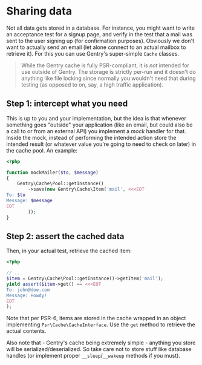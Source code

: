# Sharing data
Not all data gets stored in a database. For instance, you might want to write an
acceptance test for a signup page, and verify in the test that a mail was sent
to the user signing up (for confirmation purposes). Obviously we don't want to
actually send an email (let alone connect to an actual mailbox to retrieve it).
For this you can use Gentry's super-simple `Cache` classes.

> While the Gentry cache is fully PSR-compliant, it is _not_ intended for use
> outside of Gentry. The storage is strictly per-run and it doesn't do anything
> like file locking since normally you wouldn't need that during testing (as
> opposed to on, say, a high traffic application).

## Step 1: intercept what you need
This is up to you and your implementation, but the idea is that whenever
something goes "outside" your application (like an email, but could also be a
call to or from an external API) you implement a _mock_ handler for that. Inside
the mock, instead of performing the intended action store the intended result
(or whatever value you're going to need to check on later) in the cache pool.
An example:

```php
<?php

function mockMailer($to, $message)
{
    Gentry\Cache\Pool::getInstance()
        ->save(new Gentry\Cache\Item('mail', <<<EOT
To: $to
Message: $message
EOT
        ));
}
```

## Step 2: assert the cached data
Then, in your actual test, retrieve the cached item:

```php
<?php

// ...
$item = Gentry\Cache\Pool::getInstance()->getItem('mail');
yield assert($item->get() == <<<EOT
To: john@doe.com
Message: Howdy!
EOT
);
```

Note that per PSR-6, items are stored in the cache wrapped in an object
implementing `Psr\Cache\CacheInterface`. Use the `get` method to retrieve the
actual contents.

Also note that - Gentry's cache being extremely simple - anything you store will
be serialized/deserialized. So take care not to store stuff like database
handles (or implement proper `__sleep`/`__wakeup` methods if you must).

